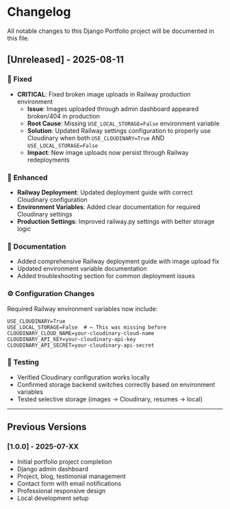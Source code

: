 # Changelog

All notable changes to this Django Portfolio project will be documented in this file.

## [Unreleased] - 2025-08-11

### 🔧 Fixed
- **CRITICAL**: Fixed broken image uploads in Railway production environment
  - **Issue**: Images uploaded through admin dashboard appeared broken/404 in production
  - **Root Cause**: Missing `USE_LOCAL_STORAGE=False` environment variable
  - **Solution**: Updated Railway settings configuration to properly use Cloudinary when both `USE_CLOUDINARY=True` AND `USE_LOCAL_STORAGE=False`
  - **Impact**: New image uploads now persist through Railway redeployments

### 🚀 Enhanced
- **Railway Deployment**: Updated deployment guide with correct Cloudinary configuration
- **Environment Variables**: Added clear documentation for required Cloudinary settings
- **Production Settings**: Improved railway.py settings with better storage logic

### 📝 Documentation
- Added comprehensive Railway deployment guide with image upload fix
- Updated environment variable documentation
- Added troubleshooting section for common deployment issues

### ⚙️ Configuration Changes
Required Railway environment variables now include:
```env
USE_CLOUDINARY=True
USE_LOCAL_STORAGE=False  # ← This was missing before
CLOUDINARY_CLOUD_NAME=your-cloudinary-cloud-name
CLOUDINARY_API_KEY=your-cloudinary-api-key
CLOUDINARY_API_SECRET=your-cloudinary-api-secret
```

### 🧪 Testing
- Verified Cloudinary configuration works locally
- Confirmed storage backend switches correctly based on environment variables
- Tested selective storage (images → Cloudinary, resumes → local)

---

## Previous Versions

### [1.0.0] - 2025-07-XX
- Initial portfolio project completion
- Django admin dashboard
- Project, blog, testimonial management
- Contact form with email notifications
- Professional responsive design
- Local development setup
